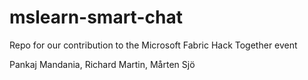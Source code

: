 # mslearn-smart-chat
Repo for our contribution to the Microsoft Fabric Hack Together event

Pankaj Mandania, Richard Martin, Mårten Sjö